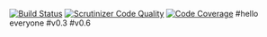 [![Build Status](https://travis-ci.org/xshaitt/hasher.svg?branch=master)](https://travis-ci.org/xshaitt/hasher)
[![Scrutinizer Code Quality](https://scrutinizer-ci.com/g/xshaitt/hasher/badges/quality-score.png?b=master)](https://scrutinizer-ci.com/g/xshaitt/hasher/?branch=master)
[![Code Coverage](https://scrutinizer-ci.com/g/xshaitt/hasher/badges/coverage.png?b=master)](https://scrutinizer-ci.com/g/xshaitt/hasher/?branch=master)
#hello everyone
#v0.3
#v0.6